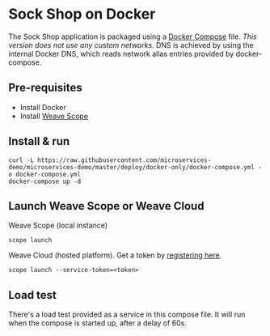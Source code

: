 # Sock Shop on Docker

The Sock Shop application is packaged using a [Docker Compose](https://docs.docker.com/compose/) file.
*This version does not use any custom networks*.
DNS is achieved by using the internal Docker DNS, which reads network alias entries provided by docker-compose.

## Pre-requisites

- Install Docker
- Install [Weave Scope](https://www.weave.works/install-weave-scope/)

## Install & run

    curl -L https://raw.githubusercontent.com/microservices-demo/microservices-demo/master/deploy/docker-only/docker-compose.yml -o docker-compose.yml
    docker-compose up -d

## Launch Weave Scope or Weave Cloud

Weave Scope (local instance)

    scope launch

Weave Cloud (hosted platform). Get a token by [registering here](http://cloud.weave.works/).

    scope launch --service-token=<token>

## Load test

There's a load test provided as a service in this compose file.
It will run when the compose is started up, after a delay of 60s.
